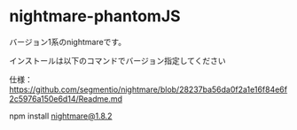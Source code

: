 # nightmare-phantomJS

バージョン1系のnightmareです。

インストールは以下のコマンドでバージョン指定してください

仕様：https://github.com/segmentio/nightmare/blob/28237ba56da0f2a1e16f84e6f2c5976a150e6d14/Readme.md


npm install nightmare@1.8.2
